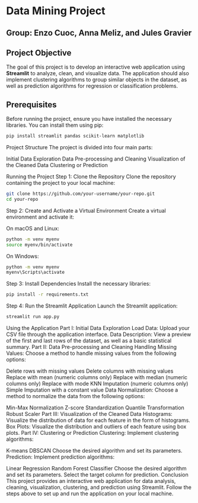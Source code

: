 # Data Mining Project

## Group: Enzo Cuoc, Anna Meliz, and Jules Gravier

## Project Objective

The goal of this project is to develop an interactive web application using **Streamlit** to analyze, clean, and visualize data. The application should also implement clustering algorithms to group similar objects in the dataset, as well as prediction algorithms for regression or classification problems.

## Prerequisites

Before running the project, ensure you have installed the necessary libraries. You can install them using pip:

```bash
pip install streamlit pandas scikit-learn matplotlib
```

Project Structure
The project is divided into four main parts:

Initial Data Exploration
Data Pre-processing and Cleaning
Visualization of the Cleaned Data
Clustering or Prediction


Running the Project
Step 1: Clone the Repository
Clone the repository containing the project to your local machine:

```bash
git clone https://github.com/your-username/your-repo.git
cd your-repo

```

Step 2: Create and Activate a Virtual Environment
Create a virtual environment and activate it:

On macOS and Linux:


```bash
python -m venv myenv
source myenv/bin/activate

```

On Windows:
```bash
python -m venv myenv
myenv\Scripts\activate
```

Step 3: Install Dependencies
Install the necessary libraries:

```bash
pip install -r requirements.txt
```

Step 4: Run the Streamlit Application
Launch the Streamlit application:

```bash
streamlit run app.py

```

Using the Application
Part I: Initial Data Exploration
Load Data: Upload your CSV file through the application interface.
Data Description: View a preview of the first and last rows of the dataset, as well as a basic statistical summary.
Part II: Data Pre-processing and Cleaning
Handling Missing Values: Choose a method to handle missing values from the following options:

Delete rows with missing values
Delete columns with missing values
Replace with mean (numeric columns only)
Replace with median (numeric columns only)
Replace with mode
KNN Imputation (numeric columns only)
Simple Imputation with a constant value
Data Normalization: Choose a method to normalize the data from the following options:

Min-Max Normalization
Z-score Standardization
Quantile Transformation
Robust Scaler
Part III: Visualization of the Cleaned Data
Histograms: Visualize the distribution of data for each feature in the form of histograms.
Box Plots: Visualize the distribution and outliers of each feature using box plots.
Part IV: Clustering or Prediction
Clustering: Implement clustering algorithms:

K-means
DBSCAN
Choose the desired algorithm and set its parameters.
Prediction: Implement prediction algorithms:

Linear Regression
Random Forest Classifier
Choose the desired algorithm and set its parameters.
Select the target column for prediction.
Conclusion
This project provides an interactive web application for data analysis, cleaning, visualization, clustering, and prediction using Streamlit. Follow the steps above to set up and run the application on your local machine.
